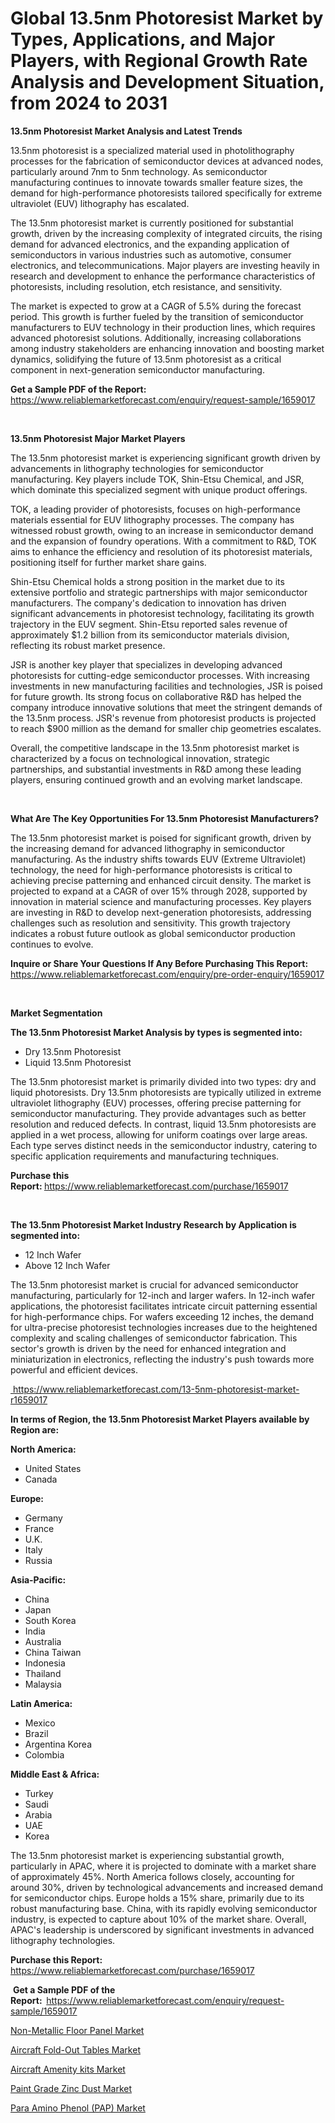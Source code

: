 <p><h1>Global 13.5nm Photoresist Market by Types, Applications, and Major Players, with Regional Growth Rate Analysis and Development Situation, from 2024 to 2031</h1></p><p><strong>13.5nm Photoresist Market Analysis and Latest Trends</strong></p>
<p><p>13.5nm photoresist is a specialized material used in photolithography processes for the fabrication of semiconductor devices at advanced nodes, particularly around 7nm to 5nm technology. As semiconductor manufacturing continues to innovate towards smaller feature sizes, the demand for high-performance photoresists tailored specifically for extreme ultraviolet (EUV) lithography has escalated. </p><p>The 13.5nm photoresist market is currently positioned for substantial growth, driven by the increasing complexity of integrated circuits, the rising demand for advanced electronics, and the expanding application of semiconductors in various industries such as automotive, consumer electronics, and telecommunications. Major players are investing heavily in research and development to enhance the performance characteristics of photoresists, including resolution, etch resistance, and sensitivity.</p><p>The market is expected to grow at a CAGR of 5.5% during the forecast period. This growth is further fueled by the transition of semiconductor manufacturers to EUV technology in their production lines, which requires advanced photoresist solutions. Additionally, increasing collaborations among industry stakeholders are enhancing innovation and boosting market dynamics, solidifying the future of 13.5nm photoresist as a critical component in next-generation semiconductor manufacturing.</p></p>
<p><strong>Get a Sample PDF of the Report:&nbsp;</strong> <a href="https://www.reliablemarketforecast.com/enquiry/request-sample/1659017?utm_campaign=1159&utm_medium=2&utm_source=Github&utm_content=ia&utm_term=12102024&utm_id=135nm-photoresist">https://www.reliablemarketforecast.com/enquiry/request-sample/1659017</a></p>
<p>&nbsp;</p>
<p><strong>13.5nm Photoresist Major Market Players</strong></p>
<p><p>The 13.5nm photoresist market is experiencing significant growth driven by advancements in lithography technologies for semiconductor manufacturing. Key players include TOK, Shin-Etsu Chemical, and JSR, which dominate this specialized segment with unique product offerings.</p><p>TOK, a leading provider of photoresists, focuses on high-performance materials essential for EUV lithography processes. The company has witnessed robust growth, owing to an increase in semiconductor demand and the expansion of foundry operations. With a commitment to R&D, TOK aims to enhance the efficiency and resolution of its photoresist materials, positioning itself for further market share gains.</p><p>Shin-Etsu Chemical holds a strong position in the market due to its extensive portfolio and strategic partnerships with major semiconductor manufacturers. The company's dedication to innovation has driven significant advancements in photoresist technology, facilitating its growth trajectory in the EUV segment. Shin-Etsu reported sales revenue of approximately $1.2 billion from its semiconductor materials division, reflecting its robust market presence.</p><p>JSR is another key player that specializes in developing advanced photoresists for cutting-edge semiconductor processes. With increasing investments in new manufacturing facilities and technologies, JSR is poised for future growth. Its strong focus on collaborative R&D has helped the company introduce innovative solutions that meet the stringent demands of the 13.5nm process. JSR's revenue from photoresist products is projected to reach $900 million as the demand for smaller chip geometries escalates.</p><p>Overall, the competitive landscape in the 13.5nm photoresist market is characterized by a focus on technological innovation, strategic partnerships, and substantial investments in R&D among these leading players, ensuring continued growth and an evolving market landscape.</p></p>
<p>&nbsp;</p>
<p><strong>What Are The Key Opportunities For 13.5nm Photoresist Manufacturers?</strong></p>
<p><p>The 13.5nm photoresist market is poised for significant growth, driven by the increasing demand for advanced lithography in semiconductor manufacturing. As the industry shifts towards EUV (Extreme Ultraviolet) technology, the need for high-performance photoresists is critical to achieving precise patterning and enhanced circuit density. The market is projected to expand at a CAGR of over 15% through 2028, supported by innovation in material science and manufacturing processes. Key players are investing in R&D to develop next-generation photoresists, addressing challenges such as resolution and sensitivity. This growth trajectory indicates a robust future outlook as global semiconductor production continues to evolve.</p></p>
<p><strong>Inquire or Share Your Questions If Any Before Purchasing This Report:</strong> <a href="https://www.reliablemarketforecast.com/enquiry/pre-order-enquiry/1659017?utm_campaign=1159&utm_medium=2&utm_source=Github&utm_content=ia&utm_term=12102024&utm_id=135nm-photoresist">https://www.reliablemarketforecast.com/enquiry/pre-order-enquiry/1659017</a></p>
<p>&nbsp;</p>
<p><strong>Market Segmentation</strong></p>
<p><strong>The 13.5nm Photoresist Market Analysis by types is segmented into:</strong></p>
<p><ul><li>Dry 13.5nm Photoresist</li><li>Liquid 13.5nm Photoresist</li></ul></p>
<p><p>The 13.5nm photoresist market is primarily divided into two types: dry and liquid photoresists. Dry 13.5nm photoresists are typically utilized in extreme ultraviolet lithography (EUV) processes, offering precise patterning for semiconductor manufacturing. They provide advantages such as better resolution and reduced defects. In contrast, liquid 13.5nm photoresists are applied in a wet process, allowing for uniform coatings over large areas. Each type serves distinct needs in the semiconductor industry, catering to specific application requirements and manufacturing techniques.</p></p>
<p><strong>Purchase this Report:&nbsp;</strong><a href="https://www.reliablemarketforecast.com/purchase/1659017?utm_campaign=1159&utm_medium=2&utm_source=Github&utm_content=ia&utm_term=12102024&utm_id=135nm-photoresist">https://www.reliablemarketforecast.com/purchase/1659017</a></p>
<p>&nbsp;</p>
<p><strong>The 13.5nm Photoresist Market Industry Research by Application is segmented into:</strong></p>
<p><ul><li>12 Inch Wafer</li><li>Above 12 Inch Wafer</li></ul></p>
<p><p>The 13.5nm photoresist market is crucial for advanced semiconductor manufacturing, particularly for 12-inch and larger wafers. In 12-inch wafer applications, the photoresist facilitates intricate circuit patterning essential for high-performance chips. For wafers exceeding 12 inches, the demand for ultra-precise photoresist technologies increases due to the heightened complexity and scaling challenges of semiconductor fabrication. This sector's growth is driven by the need for enhanced integration and miniaturization in electronics, reflecting the industry's push towards more powerful and efficient devices.</p></p>
<p><a href="https://www.reliablemarketforecast.com/13-5nm-photoresist-market-r1659017?utm_campaign=1159&utm_medium=2&utm_source=Github&utm_content=ia&utm_term=12102024&utm_id=135nm-photoresist">&nbsp;https://www.reliablemarketforecast.com/13-5nm-photoresist-market-r1659017</a></p>
<p><strong>In terms of Region, the 13.5nm Photoresist Market Players available by Region are:</strong></p>
<p>
    <p> <strong> North America: </strong>
        <ul>
            <li>United States</li>
            <li>Canada</li>
        </ul>
        </p> 
    <p> <strong> Europe: </strong>
        <ul>
            <li>Germany</li>
            <li>France</li>
            <li>U.K.</li>
            <li>Italy</li>
            <li>Russia</li>
        </ul>
        </p> 
    <p> <strong> Asia-Pacific: </strong>
        <ul>
            <li>China</li>
            <li>Japan</li>
            <li>South Korea</li>
            <li>India</li>
            <li>Australia</li>
            <li>China Taiwan</li>
            <li>Indonesia</li>
            <li>Thailand</li>
            <li>Malaysia</li>
        </ul>
        </p> 
    <p> <strong> Latin America: </strong>
        <ul>
            <li>Mexico</li>
            <li>Brazil</li>
            <li>Argentina Korea</li>
            <li>Colombia</li>
        </ul>
        </p> 
    <p> <strong> Middle East & Africa: </strong>
        <ul>
            <li>Turkey</li>
            <li>Saudi</li>
            <li>Arabia</li>
            <li>UAE</li>
            <li>Korea</li>
        </ul>
    </p>
    </p>
<p><p>The 13.5nm photoresist market is experiencing substantial growth, particularly in APAC, where it is projected to dominate with a market share of approximately 45%. North America follows closely, accounting for around 30%, driven by technological advancements and increased demand for semiconductor chips. Europe holds a 15% share, primarily due to its robust manufacturing base. China, with its rapidly evolving semiconductor industry, is expected to capture about 10% of the market share. Overall, APAC's leadership is underscored by significant investments in advanced lithography technologies.</p></p>
<p><strong>Purchase this Report: </strong><a href="https://www.reliablemarketforecast.com/purchase/1659017?utm_campaign=1159&utm_medium=2&utm_source=Github&utm_content=ia&utm_term=12102024&utm_id=135nm-photoresist">https://www.reliablemarketforecast.com/purchase/1659017</a></p>
<p>&nbsp;<strong>Get a Sample PDF of the Report:&nbsp;&nbsp;</strong><a href="https://www.reliablemarketforecast.com/enquiry/request-sample/1659017?utm_campaign=1159&utm_medium=2&utm_source=Github&utm_content=ia&utm_term=12102024&utm_id=135nm-photoresist">https://www.reliablemarketforecast.com/enquiry/request-sample/1659017</a></p>
<p><strong></strong></p>
<p><p><a href="https://www.linkedin.com/pulse/non-metallic-floor-panel-market-drivers-challenges-forecast-onvdf?utm_campaign=1159&utm_medium=2&utm_source=Github&utm_content=ia&utm_term=12102024&utm_id=135nm-photoresist">Non-Metallic Floor Panel Market</a></p><p><a href="https://github.com/MarciaRunte/Market-Research-Report-List-1/blob/main/aircraft-fold-out-tables-market.md?utm_campaign=1159&utm_medium=2&utm_source=Github&utm_content=ia&utm_term=12102024&utm_id=135nm-photoresist">Aircraft Fold-Out Tables Market</a></p><p><a href="https://github.com/MariaWashington76/Market-Research-Report-List-1/blob/main/aircraft-amenity-kits-market.md?utm_campaign=1159&utm_medium=2&utm_source=Github&utm_content=ia&utm_term=12102024&utm_id=135nm-photoresist">Aircraft Amenity kits Market</a></p><p><a href="https://www.linkedin.com/pulse/insights-paint-grade-zinc-dust-industry-market-financial-status-qvj0c?utm_campaign=1159&utm_medium=2&utm_source=Github&utm_content=ia&utm_term=12102024&utm_id=135nm-photoresist">Paint Grade Zinc Dust Market</a></p><p><a href="https://www.linkedin.com/pulse/para-amino-phenol-pap-industry-analysis-report-its-market-size-llfif?utm_campaign=1159&utm_medium=2&utm_source=Github&utm_content=ia&utm_term=12102024&utm_id=135nm-photoresist">Para Amino Phenol (PAP) Market</a></p></p>